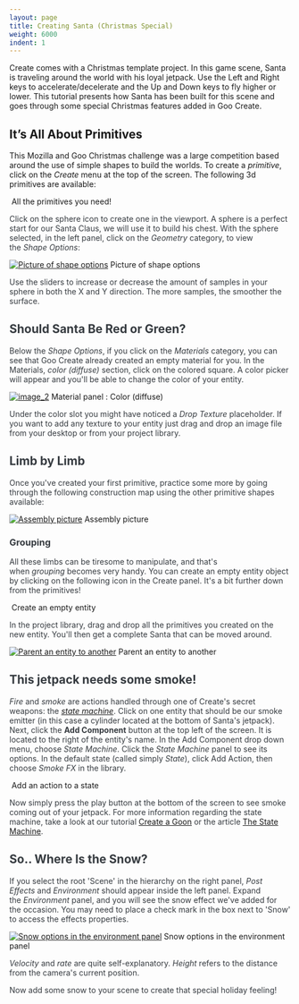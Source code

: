 ```yaml
---
layout: page
title: Creating Santa (Christmas Special)
weight: 6000
indent: 1
---
```


Create comes with a Christmas template project. In this game scene, Santa is traveling around the world with his loyal jetpack. Use the Left and Right keys to accelerate/decelerate and the Up and Down keys to fly higher or lower. This tutorial presents how Santa has been built for this scene and goes through some special Christmas features added in Goo Create.

## It’s All About Primitives

This Mozilla and Goo Christmas challenge was a large competition based around the use of simple shapes to build the worlds. To create a <em>primitive</em>, click on the <em>Create</em> menu at the top of the screen. The following 3d primitives are available:

<a href="http://goolabs.wpengine.com/learn/wp-content/uploads/sites/2/2014/07/image_01.png"><img class="wp-image-922 size-full" src="http://goocreate.com/wp-content/uploads/sites/3/2014/07/primitives.jpg" alt="" /></a> All the primitives you need!
<p style="color: #363b40">Click on the sphere icon to create one in the viewport. A sphere is a perfect start for our Santa Claus, we will use it to build his chest. With the sphere selected, in the left panel, click on the <em>Geometry</em> category, to view the <em>Shape Options</em>:</p>


<a href="http://goolabs.wpengine.com/learn/wp-content/uploads/sites/2/2014/07/image_11.png"><img class="size-full wp-image-558" src="http://goolabs.wpengine.com/learn/wp-content/uploads/sites/2/2014/07/image_11.png" alt="Picture of shape options" /></a> Picture of shape options
<p style="color: #363b40">Use the sliders to increase or decrease the amount of samples in your sphere in both the X and Y direction. The more samples, the smoother the surface.</p>

<h2 style="color: #363b40">Should Santa Be Red or Green?</h2>
<p style="color: #363b40">Below the <em>Shape Options</em>, if you click on the <em>Materials</em> category, you can see that Goo Create already created an empty material for you. In the Materials, <em>color (diffuse)</em> section, click on the colored square. A color picker will appear and you'll be able to change the color of your entity.</p>


<a href="http://goolabs.wpengine.com/learn/wp-content/uploads/sites/2/2014/07/image_21.png"><img class="wp-image-559 size-full" src="http://goolabs.wpengine.com/learn/wp-content/uploads/sites/2/2014/07/image_21.png" alt="image_2" /></a> Material panel : Color (diffuse)
<p style="color: #363b40">Under the color slot you might have noticed a <em>Drop Texture</em> placeholder. If you want to add any texture to your entity just drag and drop an image file from your desktop or from your project library.</p>

<h2 style="color: #363b40">Limb by Limb</h2>
<p style="color: #363b40">Once you've created your first primitive, practice some more by going through the following construction map using the other primitive shapes available:</p>


<a href="http://goolabs.wpengine.com/learn/wp-content/uploads/sites/2/2014/07/image_3.jpg"><img class="size-full wp-image-560" src="http://goolabs.wpengine.com/learn/wp-content/uploads/sites/2/2014/07/image_3.jpg" alt="Assembly picture" /></a> Assembly picture
<h3 style="color: #363b40">Grouping</h3>
<p style="color: #363b40">All these limbs can be tiresome to manipulate, and that's when <em>grouping</em> becomes very handy. You can create an empty entity object by clicking on the following icon in the Create panel. It's a bit further down from the primitives!</p>


<a href="http://goolabs.wpengine.com/learn/wp-content/uploads/sites/2/2014/07/image_41.png"><img class="wp-image-923 size-full" src="http://goocreate.com/wp-content/uploads/sites/3/2014/07/empty.jpg" alt="" /></a> Create an empty entity
<p style="color: #363b40">In the project library, drag and drop all the primitives you created on the new entity. You'll then get a complete Santa that can be moved around.</p>


<a href="http://goolabs.wpengine.com/learn/wp-content/uploads/sites/2/2014/07/image_51.png"><img class="size-full wp-image-562" src="http://goolabs.wpengine.com/learn/wp-content/uploads/sites/2/2014/07/image_51.png" alt="Parent an entity to another" /></a> Parent an entity to another
<h2 style="color: #363b40">This jetpack needs some smoke!</h2>
<p style="color: #363b40"><em>Fire</em> and <em>smoke</em> are actions handled through one of Create's secret weapons: the <a title="The State Machine" href="http://goolabs.wpengine.com/learn/the-state-machine/" target="_blank"><em>state machine</em></a>. Click on one entity that should be our smoke emitter (in this case a cylinder located at the bottom of Santa's jetpack). Next, click the <strong>Add Component</strong> button at the top left of the screen. It is located to the right of the entity's name. In the Add Component drop down menu, choose <em>State Machine</em>. Click the <em>State Machine</em> panel to see its options. In the default state (called simply <em>State</em>), click Add Action, then choose <em>Smoke FX</em> in the library.</p>


<a href="http://goolabs.wpengine.com/learn/wp-content/uploads/sites/2/2014/07/image_61.png"><img class="wp-image-924 size-full" src="http://goocreate.com/wp-content/uploads/sites/3/2014/07/add-action.jpg" alt="" /></a> Add an action to a state
<p style="color: #363b40">Now simply press the play button at the bottom of the screen to see smoke coming out of your jetpack. For more information regarding the state machine, take a look at our tutorial <a title="Creating a Goon" href="http://goolabs.wpengine.com/learn/creating-a-goon/" target="_blank">Create a Goon</a> or the article <a title="The State Machine" href="http://goolabs.wpengine.com/learn/the-state-machine/" target="_blank">The State Machine</a>.</p>

<h2 style="color: #363b40">So.. Where Is the Snow?</h2>
<p style="color: #363b40">If you select the root 'Scene' in the hierarchy on the right panel, <em>Post Effects</em> and <em>Environment</em> should appear inside the left panel. Expand the <em>Environment</em> panel, and you will see the snow effect we've added for the occasion. You may need to place a check mark in the box next to 'Snow' to access the effects properties.</p>


<a href="http://goolabs.wpengine.com/learn/wp-content/uploads/sites/2/2014/07/image_71.png"><img class="size-full wp-image-564" src="http://goolabs.wpengine.com/learn/wp-content/uploads/sites/2/2014/07/image_71.png" alt="Snow options in the environment panel" /></a> Snow options in the environment panel
<p style="color: #363b40"><em>Velocity</em> and <em>rate</em> are quite self-explanatory. <em>Height</em> refers to the distance from the camera's current position.</p>
<p style="color: #363b40">Now add some snow to your scene to create that special holiday feeling!</p>